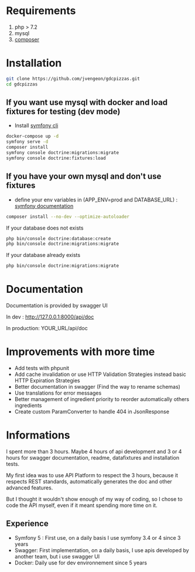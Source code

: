 # Requirements

 1. php > 7.2
 2. mysql
 3. [composer](https://getcomposer.org/)

# Installation
```bash
git clone https://github.com/jvengeon/gdcpizzas.git
cd gdcpizzas
```


 ## If you want use mysql with docker and load fixtures for testing (dev mode)
 
 - Install [symfony cli](https://symfony.com/download)
 
 ```bash
docker-compose up -d 
symfony serve -d
composer install
symfony console doctrine:migrations:migrate
symfony console doctrine:fixtures:load
```

 ## If you have your own mysql and don't use fixtures
 
 - define your env variables in  (APP_ENV=prod and DATABASE_URL) : [symfony documentation](https://symfony.com/doc/current/deployment.html#b-configure-your-environment-variables)
 ```bash
composer install --no-dev --optimize-autoloader
```

If your database does not exists
 ```bash
php bin/console doctrine:database:create
php bin/console doctrine:migrations:migrate
```

If your database already exists
 ```bash
php bin/console doctrine:migrations:migrate
```

# Documentation

Documentation is provided by swagger UI

In dev :
http://127.0.0.1:8000/api/doc

In production:
YOUR_URL/api/doc

# Improvements with more time

 - Add tests with phpunit
 - Add cache invalidation or use HTTP Validation Strategies instead basic HTTP Expiration Strategies
 - Better documentation in swagger (Find the way to rename schemas)
 - Use translations for error messages
 - Better management of ingredient priority to reorder automatically others ingredients
 - Create custom ParamConverter to handle 404 in JsonResponse
 

# Informations
I spent more than 3 hours. Maybe 4 hours of api development and 3 or 4 hours for swagger documentation, readme, datafixtures and installation tests.

My first idea was to use API Platform to respect the 3 hours, because it respects REST standards, automatically generates the doc and other advanced features.

But I thought it wouldn't show enough of my way of coding, so I chose to code the API myself, even if it meant spending more time on it.

## Experience
 - Symfony 5 : First use, on a daily basis I use symfony 3.4 or 4 since 3 years
 - Swagger: First implementation, on a daily basis, I use apis developed by another team, but i use swagger UI
 - Docker: Daily use for dev environnement since 5 years